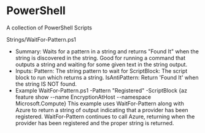 # PowerShell
A collection of PowerShell Scripts


Strings/WaitFor-Pattern.ps1
- Summary: Waits for a pattern in a string and returns "Found It" when the string is discovered in the string. Good for running a command that outputs a string and waiting for some given text in the string output.
- Inputs: 
  Pattern: The string pattern to wait for
  ScriptBlock: The script block to run which returns a string.
  IsAntiPattern: Return 'Found It' when the string IS NOT found.
- Example WaitFor-Pattern.ps1 -Pattern "Registered" -ScriptBlock {az feature show --name EncryptionAtHost --namespace Microsoft.Compute}
  This example uses WaitFor-Pattern along with Azure to return a string of output indicating that a provider has been registered. WaitFor-Pattern continues to call Azure, returning when the provider has been registered and the proper string is returned.


